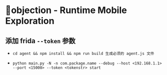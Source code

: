 # 📱objection - Runtime Mobile Exploration

## 添加 frida `--token` 参数

- `cd agent && npm install && npm run build 生成必须的 agent.js 文件`

- `python main.py -N -n com.package.name --debug --host <192.168.1.1> --port <15000> --token <tokenstr> start`